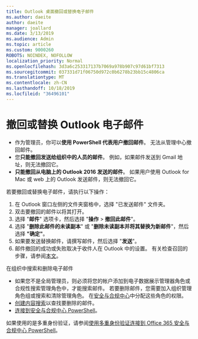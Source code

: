 ```yaml
---
title: Outlook 桌面撤回或替换电子邮件
ms.author: daeite
author: daeite
manager: joallard
ms.date: 3/13/2019
ms.audience: Admin
ms.topic: article
ms.custom: 9000260
ROBOTS: NOINDEX, NOFOLLOW
localization_priority: Normal
ms.openlocfilehash: 3d3a6c253317137b7069a978b907c97d61bf7313
ms.sourcegitcommit: 037331d71f06750d972c0b6278b23bb15c4806ca
ms.translationtype: MT
ms.contentlocale: zh-CN
ms.lasthandoff: 10/18/2019
ms.locfileid: "36496101"
---
```

# <a name="recall-or-replace-an-outlook-email-message"></a>撤回或替换 Outlook 电子邮件

- 作为管理员，你可以**使用 PowerShell 代表用户撤回邮件**。 无法从管理中心撤回邮件。
- 您**只能撤回发送给组织中的人员的邮件**。 例如，如果邮件发送到 Gmail 地址，则无法撤回它。
- **只能撤回从电脑上的 Outlook 2016 发送的邮件**。 如果用户使用 Outlook for Mac 或 web 上的 Outlook 发送邮件，则无法撤回它。

若要撤回或替换电子邮件，请执行以下操作：

1. 在 Outlook 窗口左侧的文件夹窗格中，选择 "已发送邮件" 文件夹。
1. 双击要撤回的邮件以将其打开。
1. 选择 "**邮件**" 选项卡，然后选择 "**操作** > **撤回此邮件**"。
1. 选择 "**删除此邮件的未读副本**" 或 "**删除未读副本并将其替换为新邮件**"，然后选择 **"确定"**。
1. 如果要发送替换邮件，请撰写邮件，然后选择 "**发送**"。
1. 邮件撤回的成功或失败取决于收件人在 Outlook 中的设置。 有关检查召回的步骤，请参阅[本文](https://support.office.com/article/35027f88-d655-4554-b4f8-6c0729a723a0)。

在组织中搜索和删除电子邮件

- 如果您不是全局管理员，则必须将您的帐户添加到电子数据展示管理器角色或合规性搜索管理角色中，才能搜索邮件。 若要删除邮件，您需要加入组织管理角色组或搜索和清除管理角色。 在[安全与合规中心](https://go.microsoft.com/fwlink/?linkid=2083731)中分配这些角色的权限。
- [创建内容搜索](https://docs.microsoft.com/office365/securitycompliance/content-search)以查找要删除的邮件。
- [连接到安全与合规中心 PowerShell](https://docs.microsoft.com/powershell/exchange/office-365-scc/connect-to-scc-powershell/connect-to-scc-powershell?view=exchange-ps)。

如果使用的是多重身份验证，请参阅[使用多重身份验证连接到 Office 365 安全与合规中心 PowerShell](https://docs.microsoft.com/powershell/exchange/office-365-scc/connect-to-scc-powershell/mfa-connect-to-scc-powershell?view=exchange-ps)。